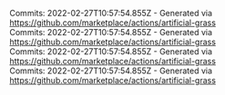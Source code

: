 Commits: 2022-02-27T10:57:54.855Z - Generated via https://github.com/marketplace/actions/artificial-grass
<br>
Commits: 2022-02-27T10:57:54.855Z - Generated via https://github.com/marketplace/actions/artificial-grass
<br>
Commits: 2022-02-27T10:57:54.855Z - Generated via https://github.com/marketplace/actions/artificial-grass
<br>
Commits: 2022-02-27T10:57:54.855Z - Generated via https://github.com/marketplace/actions/artificial-grass
<br>
